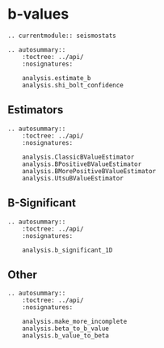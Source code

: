 # b-values
```{eval-rst}
.. currentmodule:: seismostats
```

```{eval-rst}
.. autosummary::
    :toctree: ../api/
    :nosignatures:

    analysis.estimate_b
    analysis.shi_bolt_confidence
```

## Estimators
```{eval-rst}
.. autosummary::
    :toctree: ../api/
    :nosignatures:

    analysis.ClassicBValueEstimator
    analysis.BPositiveBValueEstimator
    analysis.BMorePositiveBValueEstimator
    analysis.UtsuBValueEstimator
```

## B-Significant
```{eval-rst}
.. autosummary::
    :toctree: ../api/
    :nosignatures:

    analysis.b_significant_1D
```

## Other
```{eval-rst}
.. autosummary::
    :toctree: ../api/
    :nosignatures:

    analysis.make_more_incomplete
    analysis.beta_to_b_value
    analysis.b_value_to_beta
```
